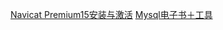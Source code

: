 [Navicat Premium15安装与激活](https://www.cnblogs.com/asio/p/12208841.html)
[Mysql电子书＋工具](http://www.notedeep.com/note/38/page/282)
